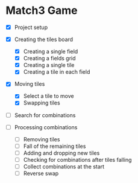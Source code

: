 # Match3 Game

-   [x] Project setup

-   [x] Creating the tiles board

    -   [x] Creating a single field
    -   [x] Creating a fields grid
    -   [x] Creating a single tile
    -   [x] Creating a tile in each field

-   [x] Moving tiles

    -   [x] Select a tile to move
    -   [x] Swapping tiles

-   [ ] Search for combinations

-   [ ] Processing combinations
    -   [ ] Removing tiles
    -   [ ] Fall of the remaining tiles
    -   [ ] Adding and dropping new tiles
    -   [ ] Checking for combinations after tiles falling
    -   [ ] Collect combinations at the start
    -   [ ] Reverse swap

